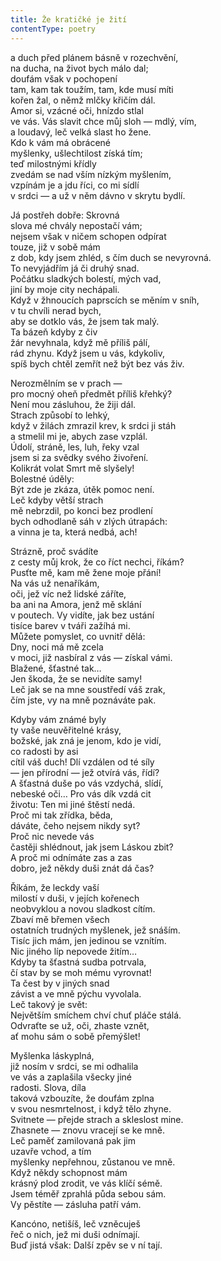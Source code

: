 ```yaml
---
title: Že kratičké je žití
contentType: poetry
---
```


<section>

a duch před plánem básně v rozechvění,  
na ducha, na život bych málo dal;  
doufám však v pochopení  
tam, kam tak toužím, tam, kde musí míti  
kořen žal, o němž mlčky křičím dál.  
Amor si, vzácné oči, hnízdo stlal  
ve vás. Vás slavit chce můj sloh — mdlý, vím,  
a loudavý, leč velká slast ho žene.  
Kdo k vám má obrácené  
myšlenky, ušlechtilost získá tím;  
teď milostnými křídly  
zvedám se nad vším nízkým myšlením,  
vzpínám je a jdu říci, co mi sídlí  
v srdci — a už v něm dávno v skrytu bydlí.

</section>

<section>

Já postřeh dobře: Skrovná  
slova mé chvály nepostačí vám;  
nejsem však v ničem schopen odpírat  
touze, již v sobě mám  
z dob, kdy jsem zhléd, s čím duch se nevyrovná.  
To nevyjádřím já či druhý snad.  
Počátku sladkých bolestí, mých vad,  
jiní by moje city nechápali.  
Když v žhnoucích paprscích se měním v sníh,  
v tu chvíli nerad bych,  
aby se dotklo vás, že jsem tak malý.  
Ta bázeň kdyby z čiv  
žár nevyhnala, když mě příliš pálí,  
rád zhynu. Když jsem u vás, kdykoliv,  
spíš bych chtěl zemřít než být bez vás živ.

</section>

<section>

Nerozmělním se v prach —  
pro mocný oheň předmět příliš křehký?  
Není mou zásluhou, že žiji dál.  
Strach způsobí to lehký,  
když v žilách zmrazil krev, k srdci ji stáh  
a stmelil mi je, abych zase vzplál.  
Údolí, stráně, les, luh, řeky vzal  
jsem si za svědky svého živoření.  
Kolikrát volat Smrt mě slyšely!  
Bolestné úděly:  
Být zde je zkáza, útěk pomoc není.  
Leč kdyby větší strach  
mě nebrzdil, po konci bez prodlení  
bych odhodlaně sáh v zlých útrapách:  
a vinna je ta, která nedbá, ach!

</section>

<section>

Strázně, proč svádíte  
z cesty můj krok, že co říct nechci, říkám?  
Pusťte mě, kam mě žene moje přání!  
Na vás už nenaříkám,  
oči, jež víc než lidské záříte,  
ba ani na Amora, jenž mě sklání  
v poutech. Vy vidíte, jak bez ustání  
tisíce barev v tváři zažíhá mi.  
Můžete pomyslet, co uvnitř dělá:  
Dny, noci má mě zcela  
v moci, již nasbíral z vás — získal vámi.  
Blažené, šťastné tak…  
Jen škoda, že se nevidíte samy!  
Leč jak se na mne soustředí váš zrak,  
čím jste, vy na mně poznáváte pak.

</section>

<section>

Kdyby vám známé byly  
ty vaše neuvěřitelné krásy,  
božské, jak zná je jenom, kdo je vidí,  
co radosti by asi  
cítil váš duch! Dlí vzdálen od té síly  
— jen přírodní — jež otvírá vás, řídí?  
A šťastná duše po vás vzdychá, slídí,  
nebeské oči… Pro vás dík vzdá cit  
životu: Ten mi jiné štěstí nedá.  
Proč mi tak zřídka, běda,  
dáváte, čeho nejsem nikdy syt?  
Proč nic nevede vás  
častěji shlédnout, jak jsem Láskou zbit?  
A proč mi odnímáte zas a zas  
dobro, jež někdy duši znát dá čas?

</section>

<section>

Říkám, že leckdy vaší  
milostí v duši, v jejích kořenech  
neobvyklou a novou sladkost cítím.  
Zbaví mě břemen všech  
ostatních trudných myšlenek, jež snáším.  
Tisíc jich mám, jen jedinou se vznítím.  
Nic jiného líp nepovede žitím…  
Kdyby ta šťastná sudba potrvala,  
čí stav by se moh mému vyrovnat!  
Ta čest by v jiných snad  
závist a ve mně pýchu vyvolala.  
Leč takový je svět:  
Největším smíchem chví chuť pláče stálá.  
Odvraťte se už, oči, zhaste vznět,  
ať mohu sám o sobě přemýšlet!

</section>

<section>

Myšlenka láskyplná,  
již nosím v srdci, se mi odhalila  
ve vás a zaplašila všecky jiné  
radosti. Slova, díla  
taková vzbouzíte, že doufám zplna  
v svou nesmrtelnost, i když tělo zhyne.  
Svitnete — přejde strach a skleslost mine.  
Zhasnete — znovu vracejí se ke mně.  
Leč paměť zamilovaná pak jim  
uzavře vchod, a tím  
myšlenky nepřehnou, zůstanou ve mně.  
Když někdy schopnost mám  
krásný plod zrodit, ve vás klíčí sémě.  
Jsem téměř zprahlá půda sebou sám.  
Vy pěstíte — zásluha patří vám.

</section>

<section>

Kancóno, netišíš, leč vzněcuješ  
řeč o nich, jež mi duši odnímají.  
Buď jistá však: Další zpěv se v ní tají.

</section>
